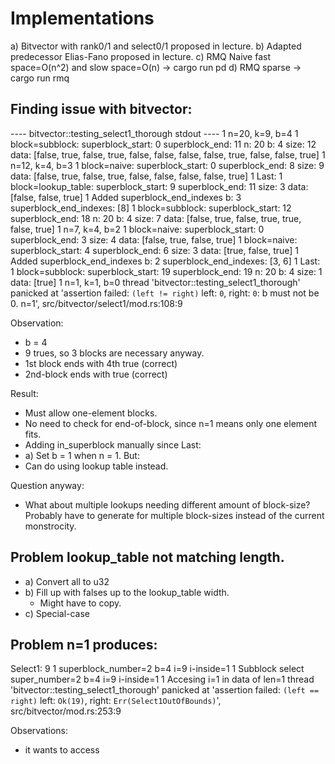 
# Implementations

a) Bitvector with rank0/1 and select0/1 proposed in lecture.
b) Adapted predecessor Elias-Fano proposed in lecture.
c) RMQ Naive fast space=O(n^2) and slow space=O(n) -> cargo run pd
d) RMQ sparse -> cargo run rmq


## Finding issue with bitvector:

---- bitvector::testing_select1_thorough stdout ----
1 n=20, k=9, b=4
1 block=subblock: superblock_start: 0 superblock_end: 11 n: 20 b: 4 size: 12 data: [false, true, false, true, false, false, false, false, true, false, false, true]
1     n=12, k=4, b=3
1     block=naive: superblock_start: 0 superblock_end: 8  size: 9 data: [false, true, false, true, false, false, false, false, true]
1     Last: 
1     block=lookup_table: superblock_start: 9 superblock_end: 11 size: 3 data: [false, false, true]
1     Added superblock_end_indexes b: 3 superblock_end_indexes: [8] 
1 block=subblock: superblock_start: 12 superblock_end: 18 n: 20 b: 4 size: 7 data: [false, true, false, true, true, false, true]
1     n=7, k=4, b=2
1     block=naive: superblock_start: 0 superblock_end: 3  size: 4 data: [false, true, false, true]
1     block=naive: superblock_start: 4 superblock_end: 6  size: 3 data: [true, false, true]
1     Added superblock_end_indexes b: 2 superblock_end_indexes: [3, 6] 
1 Last: 
1 block=subblock: superblock_start: 19 superblock_end: 19 n: 20 b: 4 size: 1 data: [true]
1     n=1, k=1, b=0
thread 'bitvector::testing_select1_thorough' panicked at 'assertion failed: `(left != right)`
  left: `0`,
 right: `0`: b must not be 0. n=1', src/bitvector/select1/mod.rs:108:9

Observation:
- b = 4
- 9 trues, so 3 blocks are necessary anyway.
- 1st block ends with 4th true (correct)
- 2nd-block ends with true (correct)

Result:
- Must allow one-element blocks.
- No need to check for end-of-block, since n=1 means only one element fits.
- Adding in_superblock manually since Last:
- a) Set b = 1 when n = 1.
But:
- Can do using lookup table instead.

Question anyway:
- What about multiple lookups needing different amount of block-size? Probably have to generate for multiple block-sizes instead of the current monstrocity.

## Problem lookup_table not matching length.

- a) Convert all to u32
- b) Fill up with falses up to the lookup_table width.
  - Might have to copy.
- c) Special-case 


## Problem n=1 produces:

Select1: 9
1 superblock_number=2 b=4 i=9 i-inside=1
1 Subblock select super_number=2 b=4 i=9 i-inside=1
1     Accesing i=1 in data of len=1
thread 'bitvector::testing_select1_thorough' panicked at 'assertion failed: `(left == right)`
  left: `Ok(19)`,
 right: `Err(Select1OutOfBounds)`', src/bitvector/mod.rs:253:9

Observations:
- it wants to access 